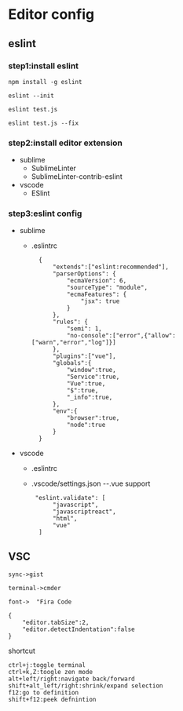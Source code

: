 # Editor config

## eslint


### step1:install eslint

    npm install -g eslint

    eslint --init

    eslint test.js

    eslint test.js --fix

### step2:install editor extension
+ sublime
    + SublimeLinter
    + SublimeLinter-contrib-eslint
+ vscode
    + ESlint

### step3:eslint config
+ sublime
    + .eslintrc 
     
            {
                "extends":["eslint:recommended"],
                "parserOptions": {
                    "ecmaVersion": 6,
                    "sourceType": "module",
                    "ecmaFeatures": {
                        "jsx": true
                    }
                },
                "rules": {
                    "semi": 1,
                    "no-console":["error",{"allow":["warn","error","log"]}]
                },
                "plugins":["vue"],
                "globals":{
                    "window":true,
                    "Service":true,
                    "Vue":true,
                    "$":true,
                    "_info":true,
                },
                "env":{
                    "browser":true,
                    "node":true
                }
            }
     
+ vscode
    + .eslintrc 
    + .vscode/settings.json --.vue support    
         
           "eslint.validate": [
                "javascript",
                "javascriptreact",
                "html",
                "vue"
            ]
## VSC
`sync->gist`

`terminal->cmder`

`font->	 "Fira Code`

    {
        "editor.tabSize":2,
        "editor.detectIndentation":false
    }

    
shortcut

    ctrl+j:toggle terminal 
    ctrl+k,Z:toogle zen mode
    alt+left/right:navigate back/forward
    shift+alt_left/right:shrink/expand selection
    f12:go to definition
    shift+f12:peek defnintion